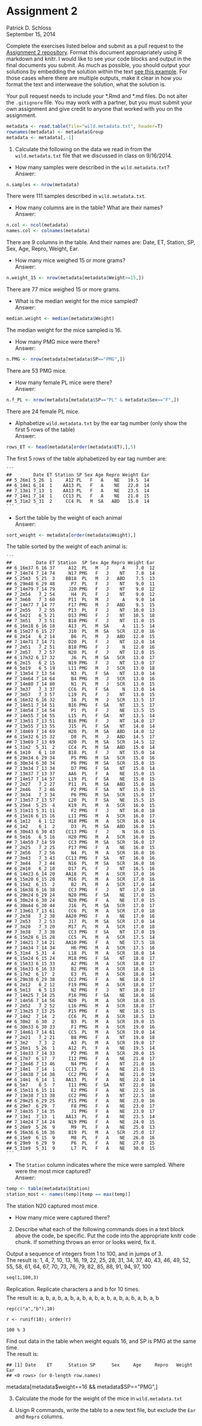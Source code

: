 # Assignment 2
Patrick D. Schloss  
September 15, 2014  

Complete the exercises listed below and submit as a pull request to the [Assignment 2 repository](http://www.github.com/microbialinformatics/assignment02).  Format this document approapriately using R markdown and knitr. I would like to see your code blocks and output in the final documents you submit. As much as possible, you should output your solutions by embedding the solution within the text [see this example](https://github.com/microbialinformatics/assignment02/blob/master/example.Rmd). For those cases where there are multiple outputs, make it clear in how you format the text and interweave the solution, what the solution is.

Your pull request needs to include your *.Rmd and *.md files. Do not alter the `.gitignore` file. You may work with a partner, but you must submit your own assignment and give credit to anyone that worked with you on the assignment.


```r
metadata <- read.table(file="wild.metadata.txt", header=T)
rownames(metadata) <- metadata$Group
metadata <- metadata[,-1]
```

1.  Calculate the following on the data we read in from the `wild.metadata.txt` file that we discussed in class on 9/16/2014.

  * How many samples were described in the `wild.metadata.txt`?   
  Answer:   
  
  ```r
  n.samples <- nrow(metadata)
  ```
     
There were 111 samples described in `wild.metadata.txt`.
  
  * How many columns are in the table? What are their names?     
  Answer:    
  
  ```r
  n.col <- ncol(metadata)
  names.col <- colnames(metadata)
  ```
     
There are 9 columns in the table. And their names are: Date, ET, Station, SP, Sex, Age, Repro, Weight, Ear.
    
  * How many mice weighed 15 or more grams?     
  Answer:   
  
  ```r
  n.weight_15 <- nrow(metadata[metadata$Weight>=15,])
  ```
     
There are 77 mice weighed 15 or more grams.
  
  * What is the median weight for the mice sampled?     
  Answer:    
  
  ```r
  median.weight <- median(metadata$Weight)
  ```
    
The median weight for the mice sampled is 16.
  
  * How many PMG mice were there?    
  Answer:    
  
  ```r
  n.PMG <- nrow(metadata[metadata$SP=="PMG",])
  ```
   
There are 53 PMG mice.
  
  
  * How many female PL mice were there?      
  Answer:    
  
  ```r
  n.f_PL <- nrow(metadata[metadata$SP=="PL" & metadata$Sex=="F",])
  ```
     
There are 24 female PL mice.
  
  
  * Alphabetize `wild.metadata.txt` by the ear tag number (only show the first 5 rows of the table)      
  Answer:    
  
  ```r
  rows_ET <- head(metadata[order(metadata$ET),],5)
  ```
     
The first 5 rows of the table alphabetized by ear tag number are:   
    
    ```
    ##        Date ET Station SP Sex Age Repro Weight Ear
    ## 5_26m1 5_26  1     A12 PL   F   A    NE   19.5  14
    ## 6_14m1 6_14  1    AA13 PL   F   A    NE   22.0  14
    ## 7_13m1 7_13  1    AA13 PL   F   A    NE   23.5  14
    ## 7_14m1 7_14  1    CC13 PL   F   A    NE   21.0  15
    ## 5_31m2 5_31  2     CC4 PL   M  SA   ABD   15.0  14
    ```

  
  * Sort the table by the weight of each animal    
Answer:    
  

```r
sort_weight <- metadata[order(metadata$Weight),]
```
     
  The table sorted by the weight of each animal is:   
    
    ```
    ##         Date ET Station  SP Sex Age Repro Weight Ear
    ## 6_16m37 6_16 37     A12  PL   M   J     A    7.0  12
    ## 7_14m74 7_14 74     N17 PMG   F   J    NT    7.0  14
    ## 5_25m3  5_25  3    BB18  PL   M   J   ABD    7.5  13
    ## 6_29m48 6_29 48      P7  PL   F   J    NT    9.0  11
    ## 7_14m79 7_14 79     J20 PMG   F   J    NT    9.0  12
    ## 7_2m54   7_2 54      H4  PL   F   J    NT    9.0  12
    ## 7_3m60   7_3 60     P11  PL   M   J     A    9.0  14
    ## 7_14m77 7_14 77     F17 PMG   M   J   ABD    9.5  15
    ## 7_2m55   7_2 55     P13  PL   F   J    NT   10.0  13
    ## 6_5m21   6_5 21     D13 PMG   F   J    NT   10.5  18
    ## 7_3m51   7_3 51     B18 PMG   F   J    NT   11.0  15
    ## 6_16m18 6_16 18     A13  PL   M  SA     A   11.5  14
    ## 6_15m27 6_15 27     J10  PL   M  SA   SCR   12.0  16
    ## 6_2m14   6_2 14      B6  PL   M   J   ABD   12.0  15
    ## 7_14m71 7_14 71     D20  PL   F   J    NT   12.0  14
    ## 7_2m51   7_2 51     B18 PMG   F   J     N   12.0  16
    ## 7_2m57   7_2 57     N20  PL   F   J    NT   12.0  15
    ## 6_17m32 6_17 32      J6  PL   M  SA   SCR   13.0  17
    ## 6_2m15   6_2 15     N19 PMG   F   J    NT   13.0  17
    ## 6_5m19   6_5 19     L11 PMG   M   J   SCR   13.0  18
    ## 7_13m54 7_13 54      N3  PL   F  SA    NT   13.0  14
    ## 7_14m64 7_14 64      B4 PMG   M   J   SCR   13.0  16
    ## 7_14m80 7_14 80      N1  PL   M   J   SCR   13.0  15
    ## 7_3m37   7_3 37     CC6  PL   F  SA     N   13.0  14
    ## 7_3m57   7_3 57     L19  PL   F   J    NT   13.0  15
    ## 6_16m32 6_16 32      I6  PL   M   J   SCR   13.5  17
    ## 7_14m51 7_14 51     B16 PMG   F  SA    NT   13.5  17
    ## 7_14m54 7_14 54      P1  PL   F   J    NE   13.5  15
    ## 7_14m55 7_14 55     L15  PL   F  SA    NT   13.5  14
    ## 7_13m51 7_13 51     B16 PMG   F   J    NT   14.0  17
    ## 7_13m55 7_13 55     J15  PL   F  SA    NT   14.0  14
    ## 7_14m69 7_14 69     H20  PL   M  SA   ABD   14.0  12
    ## 6_15m32 6_15 32      D8  PL   M   J   ABD   14.5  17
    ## 7_13m69 7_13 69     H20  PL   M  SA   SCR   14.5  12
    ## 5_31m2  5_31  2     CC4  PL   M  SA   ABD   15.0  14
    ## 6_1m10   6_1 10     B18  PL   F   J    NT   15.0  14
    ## 6_29m34 6_29 34      P5 PMG   M  SA   SCR   15.0  16
    ## 6_30m34 6_30 34      P6 PMG   M  SA   SCR   15.0  15
    ## 7_13m34 7_13 34      D7 PMG   F  SA    NT   15.0  14
    ## 7_13m37 7_13 37     AA6  PL   F   A    NE   15.0  15
    ## 7_14m57 7_14 57     L19  PL   F  SA    NE   15.0  15
    ## 7_2m27   7_2 27     P11  PL   M  SA   ABD   15.0  16
    ## 7_2m46   7_2 46      P2 PMG   F  SA    NT   15.0  15
    ## 7_3m34   7_3 34      P6 PMG   M  SA   SCR   15.0  17
    ## 7_13m57 7_13 57     L20  PL   F  SA    NE   15.5  15
    ## 5_25m4  5_25  4     K19  PL   M   A   SCR   16.0  15
    ## 5_31m11 5_31 11      F2 PMG   F   J    NT   16.0  18
    ## 6_15m16 6_15 16     L11 PMG   M   A   SCR   16.0  17
    ## 6_1m12   6_1 12     H18 PMG   M   A   SCR   16.0  14
    ## 6_1m2    6_1  2      D3  PL   M  SA   ABD   16.0  15
    ## 6_30m43 6_30 43    CC13 PMG   F   J     N   16.0  15
    ## 6_5m16   6_5 16     H20 PMG   M   A   SCR   16.0  16
    ## 7_14m59 7_14 59     CC3 PMG   M  SA   SCR   16.0  17
    ## 7_2m25   7_2 25     P17 PMG   F   A    NE   16.0  15
    ## 7_2m56   7_2 56      N4  PL   M   A   SCR   16.0  16
    ## 7_3m43   7_3 43    CC13 PMG   F  SA    NT   16.0  16
    ## 7_3m44   7_3 44     N16  PL   M  SA   SCR   16.0  16
    ## 6_2m10   6_2 10     D17  PL   F   J    NT   16.5  16
    ## 6_14m23 6_14 20    AA18  PL   M   A   SCR   17.0  16
    ## 6_15m20 6_15 20     M16  PL   M   A   SCR   17.0  16
    ## 6_15m2  6_15  2      B2  PL   M   A   SCR   17.0  14
    ## 6_16m38 6_16 38     CC3 PMG   F   J    NT   17.0  18
    ## 6_29m24 6_29 24     N20 PMG   F  SA    NE   17.0  15
    ## 6_30m24 6_30 24     N20 PMG   F   A    NE   17.0  15
    ## 6_30m44 6_30 44     J16  PL   M  SA   SCR   17.0  17
    ## 7_13m61 7_13 61     CC6  PL   M   A   SCR   17.0  18
    ## 7_2m38   7_2 38    AA20 PMG   F   A    NE   17.0  16
    ## 7_2m53   7_2 53     J17  PL   M  SA   SCR   17.0  14
    ## 7_3m20   7_3 20     M17  PL   M   A   SCR   17.0  18
    ## 7_3m38   7_3 38     CC3 PMG   F  SA    NT   17.0  19
    ## 6_15m28 6_15 28     CC5  PL   M   A   SCR   17.5  14
    ## 7_14m21 7_14 21    AA10 PMG   F   A    NE   17.5  18
    ## 7_14m34 7_14 34      H6 PMG   M   A   SCR   17.5  16
    ## 5_31m4  5_31  4     L18  PL   M   A   SCR   18.0  14
    ## 6_15m24 6_15 24     M18 PMG   F  SA    NT   18.0  17
    ## 6_15m33 6_15 33      A2 PMG   M   A   SCR   18.0  17
    ## 6_16m33 6_16 33      B2 PMG   M   A   SCR   18.0  15
    ## 6_17m2  6_17  2      E3  PL   M   A   SCR   18.0  14
    ## 6_29m38 6_29 38     CC2 PMG   F   A    NE   18.0  17
    ## 6_2m12   6_2 12     F19 PMG   M   A   SCR   18.0  17
    ## 6_5m13   6_5 13      N2 PMG   F   J    NT   18.0  17
    ## 7_14m25 7_14 25     P16 PMG   F  SA    NE   18.0  16
    ## 7_14m56 7_14 56     N20  PL   M   A   SCR   18.0  15
    ## 7_2m52   7_2 52     L16 PMG   M   A   SCR   18.0  17
    ## 7_13m25 7_13 25     P15 PMG   F   A    NE   18.5  15
    ## 7_14m2  7_14  2     CC6  PL   M   A   SCR   18.5  13
    ## 6_30m2  6_30  2      B3  PL   M   A   SCR   19.0  15
    ## 6_30m33 6_30 33      F1 PMG   M   A   SCR   19.0  16
    ## 7_14m61 7_14 61     CC5  PL   M   A   SCR   19.0  14
    ## 7_2m21   7_2 21      B8 PMG   F   A    NT   19.0  18
    ## 7_3m2    7_3  2      A3  PL   M   A   SCR   19.0  17
    ## 5_26m1  5_26  1     A12  PL   F   A    NE   19.5  14
    ## 7_14m33 7_14 33      P2 PMG   M   A   SCR   20.0  15
    ## 6_17m7  6_17  7     I12 PMG   F   A    NE   21.0  17
    ## 7_13m46 7_13 46      N4 PMG   F   A    NT   21.0  16
    ## 7_14m1  7_14  1    CC13  PL   F   A    NE   21.0  15
    ## 7_14m38 7_14 38     CC2 PMG   F   A    NE   21.0  19
    ## 6_14m1  6_14  1    AA13  PL   F   A    NE   22.0  14
    ## 6_5m7    6_5  7     I11 PMG   F  SA    NT   22.0  16
    ## 6_15m11 6_15 11      E2 PMG   F   A    NE   22.5  16
    ## 7_13m38 7_13 38     CC2 PMG   F   A    NT   22.5  18
    ## 6_29m25 6_29 25     P15 PMG   F   A    NE   23.0  16
    ## 6_29m7  6_29  7      F8 PMG   F   A    NE   23.0  17
    ## 7_14m35 7_14 35      J1 PMG   F   A    NE   23.0  17
    ## 7_13m1  7_13  1    AA13  PL   F   A    NE   23.5  14
    ## 7_14m24 7_14 24     N19 PMG   F   A    NE   24.0  15
    ## 5_26m9  5_26  9      M9  PL   F   A    NE   25.0  13
    ## 6_16m36 6_16 36     B19  PL   M   A   SCR   25.0  17
    ## 6_15m9  6_15  9      M8  PL   F   A    NE   26.0  16
    ## 6_29m9  6_29  9      P6  PL   F   A    NE   27.0  15
    ## 5_31m9  5_31  9      L7  PL   F   A    NE   30.0  15
    ```


  * The `Station` column indicates where the mice were sampled. Where were the most mice captured?    
Answer: 
  

```r
temp <- table(metadata$Station)
station_most <- names(temp)[temp == max(temp)]
```
     
 The station N20 captured most mice.

  * How many mice were captured there?






2.	Describe what each of the following commands does in a text block above the code, be specific. Put the code into the appropriate knitr code chunk. If something throws an error or looks weird, fix it.

     
Output a sequence of integers from 1 to 100, and in jumps of 3.     
The result is:  1, 4, 7, 10, 13, 16, 19, 22, 25, 28, 31, 34, 37, 40, 43, 46, 49, 52, 55, 58, 61, 64, 67, 70, 73, 76, 79, 82, 85, 88, 91, 94, 97, 100

```
seq(1,100,3)
```
     

Replication. Replicate characters a and b for 10 times.    
The result is: a, b, a, b, a, b, a, b, a, b, a, b, a, b, a, b, a, b, a, b
```
rep(c("a","b"),10)
```
     


```
r <- runif(10); order(r)
```
      


```
100 % 3
```
      
      
Find out data in the table when weight equals 16, and SP is PMG at the same time.   
The result is:

```
## [1] Date    ET      Station SP      Sex     Age     Repro   Weight  Ear    
## <0 rows> (or 0-length row.names)
```
metadata[metadata$weight==16 && metadata$SP=="PMG",]

     

3.	Calculate the mode for the weight of the mice in `wild.metadata.txt`


4.	Usign R commands, write the table to a new text file, but exclude the `Ear` and `Repro` columns.


